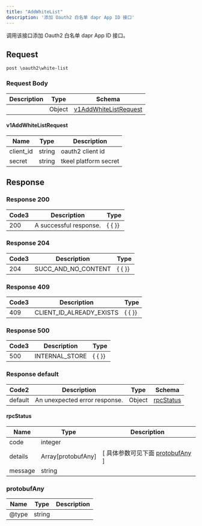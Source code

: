 ```yaml
---
title: "AddWhiteList"
description: '添加 Oauth2 白名单 dapr App ID 接口'
---
```



调用该接口添加 Oauth2 白名单 dapr App ID 接口。



## Request


```
post \oauth2\white-list
```







### Request Body


 
| Description | Type | Schema |
| ----------- | ------ | ------ |
|  | Object | [v1AddWhiteListRequest](#v1AddWhiteListRequest) |

#### v1AddWhiteListRequest

| Name | Type | Description | 
| ---- | ---- | ----------- |     
| client_id | string | oauth2 client id |      
| secret | string | tkeel platform secret |   


  
     
   
     
 
 





## Response



### Response  200


| Code3 | Description | Type | 
| ---- | ----------- | ------ | 
| 200 | A successful response. | {   { }} |
 


### Response  204


| Code3 | Description | Type | 
| ---- | ----------- | ------ | 
| 204 | SUCC_AND_NO_CONTENT | {   { }} |
 


### Response  409


| Code3 | Description | Type | 
| ---- | ----------- | ------ | 
| 409 | CLIENT_ID_ALREADY_EXISTS | {   { }} |
 


### Response  500


| Code3 | Description | Type | 
| ---- | ----------- | ------ | 
| 500 | INTERNAL_STORE | {   { }} |
 


### Response  default

 
| Code2 | Description | Type | Schema |
| ---- | ----------- | ------ | ------ |
| default | An unexpected error response. | Object | [rpcStatus](#rpcStatus) |

#### rpcStatus

| Name | Type | Description | 
| ---- | ---- | ----------- |     
| code | integer |  |          
| details | Array[protobufAny] |  [ 具体参数可见下面 [protobufAny](#protobufAny) ] |       
| message | string |  |   


  
     
   
       
         
### protobufAny
| Name | Type | Description | 
| ---- | ---- | ----------- |     
| @type | string |  |   


  
     
 
 


          
     
   
     
 
 


 


